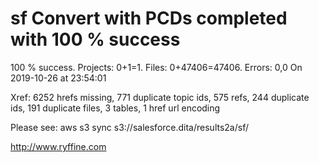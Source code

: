 # sf Convert with PCDs completed with 100 % success

100 % success. Projects: 0+1=1.  Files: 0+47406=47406. Errors: 0,0  On 2019-10-26 at 23:54:01

Xref: 6252 hrefs missing, 771 duplicate topic ids, 575 refs, 244 duplicate ids, 191 duplicate files, 3 tables, 1 href url encoding

Please see: aws s3 sync s3://salesforce.dita/results2a/sf/

http://www.ryffine.com
